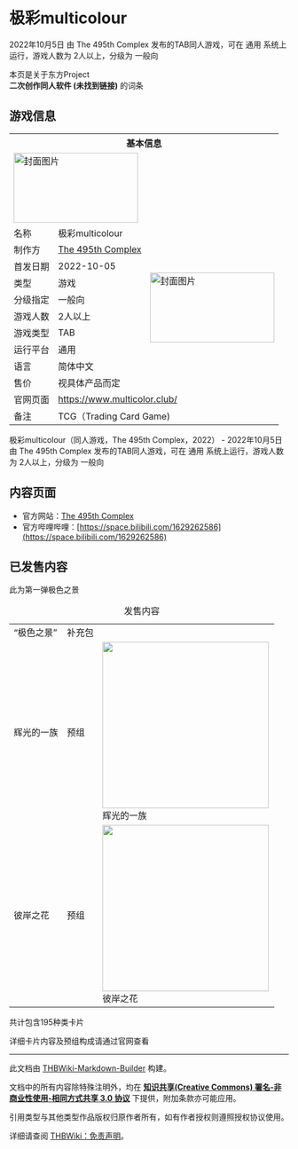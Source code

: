 # 极彩multicolour

<!-- source html: G:\repos\THBWiki-Markdown-Builder\THBWikiMarkdown\Temp\main\3\32\ns0%3A%E6%9E%81%E5%BD%A9multicolour.html -->

2022年10月5日 由 The 495th Complex  发布的TAB同人游戏，可在 通用 系统上运行，游戏人数为 2人以上，分级为 一般向

本页是关于东方Project  
 **二次创作同人软件 (未找到链接)** 的词条
## 游戏信息

<table><tbody><tr><th colspan="3">基本信息</th></tr><tr><td class="cover-artwork-mobile" colspan="2"><a href="./文件-极彩multicolour封面.png.md" class="image" title="封面图片"><img alt="封面图片" src="https://upload.thwiki.cc/thumb/0/0e/%E6%9E%81%E5%BD%A9multicolour%E5%B0%81%E9%9D%A2.png/224px-%E6%9E%81%E5%BD%A9multicolour%E5%B0%81%E9%9D%A2.png" decoding="async" loading="lazy" width="224" height="126" srcset="https://upload.thwiki.cc/thumb/0/0e/%E6%9E%81%E5%BD%A9multicolour%E5%B0%81%E9%9D%A2.png/336px-%E6%9E%81%E5%BD%A9multicolour%E5%B0%81%E9%9D%A2.png 1.5x, https://upload.thwiki.cc/thumb/0/0e/%E6%9E%81%E5%BD%A9multicolour%E5%B0%81%E9%9D%A2.png/448px-%E6%9E%81%E5%BD%A9multicolour%E5%B0%81%E9%9D%A2.png 2x" data-file-width="2986" data-file-height="1675"></a></td>
</tr><tr><td class="label">名称</td><td colspan="2"> 极彩multicolour </td></tr><tr><td class="label">制作方</td><td><a href="./The_495th_Complex.md" title="The 495th Complex">The 495th Complex</a></td><td class="cover-artwork" rowspan="8" style="min-width:224px;"><a href="./文件-极彩multicolour封面.png.md" class="image" title="封面图片"><img alt="封面图片" src="https://upload.thwiki.cc/thumb/0/0e/%E6%9E%81%E5%BD%A9multicolour%E5%B0%81%E9%9D%A2.png/224px-%E6%9E%81%E5%BD%A9multicolour%E5%B0%81%E9%9D%A2.png" decoding="async" loading="lazy" width="224" height="126" srcset="https://upload.thwiki.cc/thumb/0/0e/%E6%9E%81%E5%BD%A9multicolour%E5%B0%81%E9%9D%A2.png/336px-%E6%9E%81%E5%BD%A9multicolour%E5%B0%81%E9%9D%A2.png 1.5x, https://upload.thwiki.cc/thumb/0/0e/%E6%9E%81%E5%BD%A9multicolour%E5%B0%81%E9%9D%A2.png/448px-%E6%9E%81%E5%BD%A9multicolour%E5%B0%81%E9%9D%A2.png 2x" data-file-width="2986" data-file-height="1675"></a></td>
</tr><tr><td class="label">首发日期</td><td>2022-10-05</td></tr><tr><td class="label">类型</td><td>游戏</td></tr><tr><td class="label">分级指定</td><td>一般向</td></tr><tr><td class="label">游戏人数</td><td>2人以上</td></tr><tr><td class="label">游戏类型</td><td>TAB</td></tr><tr><td class="label">运行平台</td><td>通用</td></tr><tr><td class="label">语言</td><td>简体中文</td></tr><tr><td class="label">售价</td><td>视具体产品而定</td></tr>
<tr><td class="label">官网页面</td><td colspan="2"><a rel="nofollow" class="external free" href="https://www.multicolor.club/">https://www.multicolor.club/</a></td></tr><tr><td class="label">备注</td><td colspan="2">TCG（Trading Card Game)</td></tr></tbody></table>

极彩multicolour（同人游戏，The 495th Complex，2022） - 2022年10月5日 由 The 495th Complex  发布的TAB同人游戏，可在 通用 系统上运行，游戏人数为 2人以上，分级为 一般向
## 内容页面
- 官方网站：[The 495th Complex](https://www.multicolor.club/)
- 官方哔哩哔哩：[https://space.bilibili.com/1629262586](https://space.bilibili.com/1629262586)

## 已发售内容
  
此为第一弹极色之景
  


<table>
<caption>发售内容
</caption>
<tbody><tr>
<td>“极色之景”</td>
<td>补充包</td>
<td>
</td></tr>
<tr>
<td>辉光的一族</td>
<td>预组</td>
<td><div class="thumb tright"><div class="thumbinner" style="width:302px;"><a href="./文件-预组淘宝首图小碗.jpg.md" class="image"><img alt="" src="https://upload.thwiki.cc/thumb/9/97/%E9%A2%84%E7%BB%84%E6%B7%98%E5%AE%9D%E9%A6%96%E5%9B%BE%E5%B0%8F%E7%A2%97.jpg/300px-%E9%A2%84%E7%BB%84%E6%B7%98%E5%AE%9D%E9%A6%96%E5%9B%BE%E5%B0%8F%E7%A2%97.jpg" decoding="async" loading="lazy" width="300" height="300" class="thumbimage" srcset="https://upload.thwiki.cc/thumb/9/97/%E9%A2%84%E7%BB%84%E6%B7%98%E5%AE%9D%E9%A6%96%E5%9B%BE%E5%B0%8F%E7%A2%97.jpg/450px-%E9%A2%84%E7%BB%84%E6%B7%98%E5%AE%9D%E9%A6%96%E5%9B%BE%E5%B0%8F%E7%A2%97.jpg 1.5x, https://upload.thwiki.cc/thumb/9/97/%E9%A2%84%E7%BB%84%E6%B7%98%E5%AE%9D%E9%A6%96%E5%9B%BE%E5%B0%8F%E7%A2%97.jpg/600px-%E9%A2%84%E7%BB%84%E6%B7%98%E5%AE%9D%E9%A6%96%E5%9B%BE%E5%B0%8F%E7%A2%97.jpg 2x" data-file-width="785" data-file-height="786"></a>  <div class="thumbcaption"><div class="magnify"><a href="./文件-预组淘宝首图小碗.jpg.md" class="internal" title="放大"></a></div>辉光的一族</div></div></div>
</td></tr>
<tr>
<td>彼岸之花</td>
<td>预组</td>
<td><div class="thumb tright"><div class="thumbinner" style="width:302px;"><a href="./文件-预组淘宝首图小町.jpg.md" class="image"><img alt="" src="https://upload.thwiki.cc/thumb/1/13/%E9%A2%84%E7%BB%84%E6%B7%98%E5%AE%9D%E9%A6%96%E5%9B%BE%E5%B0%8F%E7%94%BA.jpg/300px-%E9%A2%84%E7%BB%84%E6%B7%98%E5%AE%9D%E9%A6%96%E5%9B%BE%E5%B0%8F%E7%94%BA.jpg" decoding="async" loading="lazy" width="300" height="300" class="thumbimage" srcset="https://upload.thwiki.cc/thumb/1/13/%E9%A2%84%E7%BB%84%E6%B7%98%E5%AE%9D%E9%A6%96%E5%9B%BE%E5%B0%8F%E7%94%BA.jpg/450px-%E9%A2%84%E7%BB%84%E6%B7%98%E5%AE%9D%E9%A6%96%E5%9B%BE%E5%B0%8F%E7%94%BA.jpg 1.5x, https://upload.thwiki.cc/thumb/1/13/%E9%A2%84%E7%BB%84%E6%B7%98%E5%AE%9D%E9%A6%96%E5%9B%BE%E5%B0%8F%E7%94%BA.jpg/600px-%E9%A2%84%E7%BB%84%E6%B7%98%E5%AE%9D%E9%A6%96%E5%9B%BE%E5%B0%8F%E7%94%BA.jpg 2x" data-file-width="785" data-file-height="786"></a>  <div class="thumbcaption"><div class="magnify"><a href="./文件-预组淘宝首图小町.jpg.md" class="internal" title="放大"></a></div>彼岸之花</div></div></div>
</td></tr></tbody></table>


  
共计包含195种类卡片
  
  
详细卡片内容及预组构成请通过官网查看
  
  
  

  





---

此文档由 [THBWiki-Markdown-Builder](https://github.com/Delsin-Yu/THBWiki-Markdown-Builder) 构建。

文档中的所有内容除特殊注明外，均在 [**知识共享(Creative Commons) 署名-非商业性使用-相同方式共享 3.0 协议**](https://creativecommons.org/licenses/by-sa/3.0/deed.zh-hans) 下提供，附加条款亦可能应用。

引用类型与其他类型作品版权归原作者所有，如有作者授权则遵照授权协议使用。

详细请查阅 [THBWiki：免责声明](https://thbwiki.cc/THBWiki:%E5%85%8D%E8%B4%A3%E5%A3%B0%E6%98%8E)。

